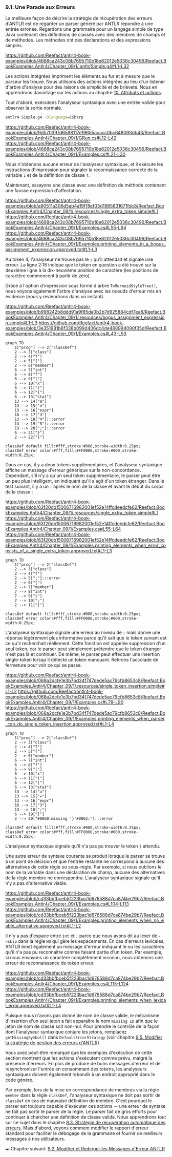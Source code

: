 ### 9.1. Une Parade aux Erreurs

La meilleure façon de décrire la stratégie de récupération des erreurs d'ANTLR est de regarder un parser généré par ANTLR répondre à une entrée erronée. Regardons une grammaire pour un langage simple de type Java contenant des définitions de classes avec des membres de champs et de méthodes. Les méthodes ont des déclarations et des expressions simples.

https://github.com/Reefact/antlr4-book-examples/blob/4688ca243c08b7695710b18e62012e5036c30496/Reefact.BookExamples.Antlr4/Chapter_09/1/.antlr/Simple.g4#L1-L32

Les actions intégrées impriment les éléments au fur et à mesure que le parseur les trouve. Nous utilisons des actions intégrées au lieu d'un listener d'arbre d'analyse pour des raisons de simplicité et de brièveté. Nous en apprendrons davantage sur les actions au chapitre [10. Attributs et actions](../../Chapter_10).

Tout d'abord, exécutons l'analyseur syntaxique avec une entrée valide pour observer la sortie normale.

```bat
antlr4 Simple.g4 -Dlanguage=CSharp
```
https://github.com/Reefact/antlr4-book-examples/blob/9db70397d6598117e19655acacc0bc648093db43/Reefact.BookExamples.Antlr4/Chapter_09/1/GRun.cs#L12-L42
https://github.com/Reefact/antlr4-book-examples/blob/4688ca243c08b7695710b18e62012e5036c30496/Reefact.BookExamples.Antlr4/Chapter_09/1/Examples.cs#L21-L30

Nous n'obtenons aucune erreur de l'analyseur syntaxique, et il exécute les instructions d'impression pour signaler la reconnaissance correcte de la variable `i` et de la définition de classe `T`.

Maintenant, essayons une classe avec une définition de méthode contenant une fausse expression d'affectation.

https://github.com/Reefact/antlr4-book-examples/blob/a90511a306d5ab4a19f18ef03d1985831671fdc8/Reefact.BookExamples.Antlr4/Chapter_09/1/.resources/single_extra_token.simple#L1
https://github.com/Reefact/antlr4-book-examples/blob/4688ca243c08b7695710b18e62012e5036c30496/Reefact.BookExamples.Antlr4/Chapter_09/1/Examples.cs#L55-L64
https://github.com/Reefact/antlr4-book-examples/blob/4688ca243c08b7695710b18e62012e5036c30496/Reefact.BookExamples.Antlr4/Chapter_09/1/Examples.printing_elements_in_a_bogus_assignment_expression.approved.txt#L1-L3

Au token 4, l'analyseur ne trouve pas le `;` qu'il attendait et signale une erreur. La ligne 2:18 indique que le token en question a été trouvé sur la deuxième ligne à la dix-neuvième position de caractère (les positions de caractère commencent à partir de zéro).

Grâce à l'option d'impression sous forme d'arbre `ToMermaidStyleTree()`, nous voyons également l'arbre d'analyse avec les noeuds d'erreur mis en évidence (nous y reviendrons dans un instant).

https://github.com/Reefact/antlr4-book-examples/blob/b998242b8ddd91a9f85da0b2b7d925884cdf7ea8/Reefact.BookExamples.Antlr4/Chapter_09/1/.resources/bogus_assignment_expression.simple#L1-L3
https://github.com/Reefact/antlr4-book-examples/blob/3e351981b6f338b099d406dc4de488994090f35d/Reefact.BookExamples.Antlr4/Chapter_09/1/Examples.cs#L43-L53
```mermaid
graph TD
	1["prog"] --> 2["classDef"]
	2 --> 3["class"]
	2 --> 4["T"]
	2 --> 5["{"]
	2 --> 6["member"]
	6 --> 7["int"]
	6 --> 8["f"]
	6 --> 9["("]
	6 --> 10["x"]
	6 --> 11[")"]
	6 --> 12["{"]
	6 --> 13["stat"]
	13 --> 14["a"]
	13 --> 15["="]
	13 --> 16["expr"]
	16 --> 17["3"]
	13 --> 18["4"]:::error
	13 --> 19["5"]:::error
	13 --> 20[";"]:::error
	6 --> 21["}"]
	2 --> 22["}"]

classDef default fill:#fff,stroke:#000,stroke-width:0.25px;
classDef error color:#fff,fill:#FF0000,stroke:#000,stroke-width:0.25px;
```

Dans ce cas, il y a deux tokens supplémentaires, et l'analyseur syntaxique affiche un message d'erreur générique sur la non-concordance. Cependant, s'il n'y a qu'un seul token supplémentaire, le parser peut être un peu plus intelligent, en indiquant qu'il s'agit d'un token étranger. Dans le test suivant, il y a un `:` après le nom de la classe et avant le début du corps de la classe :

https://github.com/Reefact/antlr4-book-examples/blob/63f20db15006716982001ef52e14ffcdeedcfe62/Reefact.BookExamples.Antlr4/Chapter_09/1/.resources/single_extra_token.simple#L1
https://github.com/Reefact/antlr4-book-examples/blob/63f20db15006716982001ef52e14ffcdeedcfe62/Reefact.BookExamples.Antlr4/Chapter_09/1/Examples.cs#L55-L64
https://github.com/Reefact/antlr4-book-examples/blob/63f20db15006716982001ef52e14ffcdeedcfe62/Reefact.BookExamples.Antlr4/Chapter_09/1/Examples.printing_elements_when_error_consists_of_a_single_extra_token.approved.txt#L1-L3
```mermaid
graph TD
	1["prog"] --> 2["classDef"]
	2 --> 3["class"]
	2 --> 4["T"]
	2 --> 5[";"]:::error
	2 --> 6["{"]
	2 --> 7["member"]
	7 --> 8["int"]
	7 --> 9["i"]
	7 --> 10[";"]
	2 --> 11["}"]

classDef default fill:#fff,stroke:#000,stroke-width:0.25px;
classDef error color:#fff,fill:#FF0000,stroke:#000,stroke-width:0.25px;
```

L'analyseur syntaxique signale une erreur au niveau de `;` mais donne une réponse légèrement plus informative parce qu'il sait que le token suivant est ce qu'il recherchait réellement. Cette fonction est appelée suppression d'un seul token, car le parser peut simplement prétendre que le token étranger n'est pas là et continuer. De même, le parser peut effectuer une insertion single-token lorsqu'il détecte un token manquant. Retirons l'accolade de fermeture pour voir ce qui se passe.

https://github.com/Reefact/antlr4-book-examples/blob/068a2dcfe1e3b7bd34f747dede5ac79cfb8653c8/Reefact.BookExamples.Antlr4/Chapter_09/1/.resources/single_token_insertion.simple#L1-L2
https://github.com/Reefact/antlr4-book-examples/blob/068a2dcfe1e3b7bd34f747dede5ac79cfb8653c8/Reefact.BookExamples.Antlr4/Chapter_09/1/Examples.cs#L78-L90
https://github.com/Reefact/antlr4-book-examples/blob/068a2dcfe1e3b7bd34f747dede5ac79cfb8653c8/Reefact.BookExamples.Antlr4/Chapter_09/1/Examples.printing_elements_when_parser_can_do_single_token_insertion.approved.txt#L1-L4
```mermaid
graph TD
	1["prog"] --> 2["classDef"]
	2 --> 3["class"]
	2 --> 4["T"]
	2 --> 5["{"]
	2 --> 6["member"]
	6 --> 7["int"]
	6 --> 8["f"]
	6 --> 9["("]
	6 --> 10["x"]
	6 --> 11[")"]
	6 --> 12["{"]
	6 --> 13["stat"]
	13 --> 14["a"]
	13 --> 15["="]
	13 --> 16["expr"]
	16 --> 17["3"]
	13 --> 18[";"]
	6 --> 19["}"]
	2 --> 20["#0060;missing '}'#0062;"]:::error

classDef default fill:#fff,stroke:#000,stroke-width:0.25px;
classDef error color:#fff,fill:#FF0000,stroke:#000,stroke-width:0.25px;
```

L'analyseur syntaxique signale qu'il n'a pas pu trouver le token `}` attendu.

Une autre erreur de syntaxe courante se produit lorsque le parser se trouve à un point de décision et que l'entrée restante ne correspond à aucune des alternatives de cette règle ou sous-règle. Par exemple, si nous oublions le nom de la variable dans une déclaration de champ, aucune des alternatives de la règle membre ne correspondra. L'analyseur syntaxique signale qu'il n'y a pas d'alternative viable.

https://github.com/Reefact/antlr4-book-examples/blob/cd33bbfbceb5f223bac1d676588d7ca874be29b7/Reefact.BookExamples.Antlr4/Chapter_09/1/Examples.cs#L104-L113
https://github.com/Reefact/antlr4-book-examples/blob/cd33bbfbceb5f223bac1d676588d7ca874be29b7/Reefact.BookExamples.Antlr4/Chapter_09/1/Examples.printing_elements_when_no_viable_alternative.approved.txt#L1-L2

Il n'y a pas d'espace entre `int` et `;` parce que nous avons dit au lexer de `->skip` dans la règle `WS` qui gère les espacements.
En cas d'erreurs lexicales, ANTLR émet également un message d'erreur indiquant le ou les caractères qu'il n'a pas pu reconnaître comme faisant partie d'un token. Par exemple, si nous envoyons un caractère complètement inconnu, nous obtenons une erreur de reconnaissance de token erreur.

https://github.com/Reefact/antlr4-book-examples/blob/cd33bbfbceb5f223bac1d676588d7ca874be29b7/Reefact.BookExamples.Antlr4/Chapter_09/1/Examples.cs#L115-L124
https://github.com/Reefact/antlr4-book-examples/blob/cd33bbfbceb5f223bac1d676588d7ca874be29b7/Reefact.BookExamples.Antlr4/Chapter_09/1/Examples.printing_elements_when_lexical_error.approved.txt#L1-L4

Puisque nous n'avons pas donné de nom de classe valide, le mécanisme d'insertion d'un seul jeton a fait apparaître le nom `missing ID` afin que le jeton de nom de classe soit non-nul. Pour prendre le contrôle de la façon dont l'analyseur syntaxique conjure les jetons, remplacez `getMissingSymbol()` dans `DefaultErrorStrategy` (voir chapitre [9.5. Modifier la stratégie de gestion des erreurs d'ANTLR](../5)).

Vous avez peut-être remarqué que les exemples d'exécution de cette section montrent que les actions s'exécutent comme prévu, malgré la présence d'erreurs. En plus de produire de bons messages d'erreur et de resynchroniser l'entrée en consommant des tokens, les analyseurs syntaxiques doivent également rebondir à un endroit approprié dans le code généré.

Par exemple, lors de la mise en correspondance de membres via la règle `member` dans la règle `classDef`, l'analyseur syntaxique ne doit pas sortir de `classDef` en cas de mauvaise définition de membre. C'est pourquoi le parser est toujours capable d'exécuter ces actions -- une erreur de syntaxe ne fait pas sortir le parser de la règle. Le parser fait de gros efforts pour continuer à chercher une définition de classe valide. Nous apprendrons tout sur ce sujet dans le chapitre [9.3. Stratégie de récupération automatique des erreurs](../3). Mais d'abord, voyons comment modifier le rapport d'erreur standard pour faciliter le débogage de la grammaire et fournir de meilleurs messages à nos utilisateurs.

⏭ Chapitre suivant: [9.2. Modifier et Rediriger les Messages d'Erreur ANTLR](../2)
